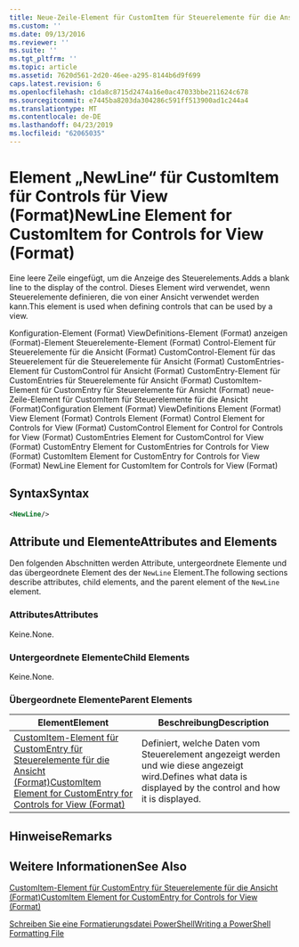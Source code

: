```yaml
---
title: Neue-Zeile-Element für CustomItem für Steuerelemente für die Ansicht (Format) | Microsoft-Dokumentation
ms.custom: ''
ms.date: 09/13/2016
ms.reviewer: ''
ms.suite: ''
ms.tgt_pltfrm: ''
ms.topic: article
ms.assetid: 7620d561-2d20-46ee-a295-8144b6d9f699
caps.latest.revision: 6
ms.openlocfilehash: c1da8c8715d2474a16e0ac47033bbe211624c678
ms.sourcegitcommit: e7445ba8203da304286c591ff513900ad1c244a4
ms.translationtype: MT
ms.contentlocale: de-DE
ms.lasthandoff: 04/23/2019
ms.locfileid: "62065035"
---
```

# <a name="newline-element-for-customitem-for-controls-for-view-format"></a><span data-ttu-id="26b79-102">Element „NewLine“ für CustomItem für Controls für View (Format)</span><span class="sxs-lookup"><span data-stu-id="26b79-102">NewLine Element for CustomItem for Controls for View (Format)</span></span>

<span data-ttu-id="26b79-103">Eine leere Zeile eingefügt, um die Anzeige des Steuerelements.</span><span class="sxs-lookup"><span data-stu-id="26b79-103">Adds a blank line to the display of the control.</span></span> <span data-ttu-id="26b79-104">Dieses Element wird verwendet, wenn Steuerelemente definieren, die von einer Ansicht verwendet werden kann.</span><span class="sxs-lookup"><span data-stu-id="26b79-104">This element is used when defining controls that can be used by a view.</span></span>

<span data-ttu-id="26b79-105">Konfiguration-Element (Format) ViewDefinitions-Element (Format) anzeigen (Format)-Element Steuerelemente-Element (Format) Control-Element für Steuerelemente für die Ansicht (Format) CustomControl-Element für das Steuerelement für die Steuerelemente für Ansicht (Format) CustomEntries-Element für CustomControl für Ansicht (Format) CustomEntry-Element für CustomEntries für Steuerelemente für Ansicht (Format) CustomItem-Element für CustomEntry für Steuerelemente für Ansicht (Format) neue-Zeile-Element für CustomItem für Steuerelemente für die Ansicht (Format)</span><span class="sxs-lookup"><span data-stu-id="26b79-105">Configuration Element (Format) ViewDefinitions Element (Format) View Element (Format) Controls Element (Format) Control Element for Controls for View (Format) CustomControl Element for Control for Controls for View (Format) CustomEntries Element for CustomControl for View (Format) CustomEntry Element for CustomEntries for Controls for View (Format) CustomItem Element for CustomEntry for Controls for View (Format) NewLine Element for CustomItem for Controls for View (Format)</span></span>

## <a name="syntax"></a><span data-ttu-id="26b79-106">Syntax</span><span class="sxs-lookup"><span data-stu-id="26b79-106">Syntax</span></span>

```xml
<NewLine/>
```

## <a name="attributes-and-elements"></a><span data-ttu-id="26b79-107">Attribute und Elemente</span><span class="sxs-lookup"><span data-stu-id="26b79-107">Attributes and Elements</span></span>

<span data-ttu-id="26b79-108">Den folgenden Abschnitten werden Attribute, untergeordnete Elemente und das übergeordnete Element des der `NewLine` Element.</span><span class="sxs-lookup"><span data-stu-id="26b79-108">The following sections describe attributes, child elements, and the parent element of the `NewLine` element.</span></span>

### <a name="attributes"></a><span data-ttu-id="26b79-109">Attributes</span><span class="sxs-lookup"><span data-stu-id="26b79-109">Attributes</span></span>

<span data-ttu-id="26b79-110">Keine.</span><span class="sxs-lookup"><span data-stu-id="26b79-110">None.</span></span>

### <a name="child-elements"></a><span data-ttu-id="26b79-111">Untergeordnete Elemente</span><span class="sxs-lookup"><span data-stu-id="26b79-111">Child Elements</span></span>

<span data-ttu-id="26b79-112">Keine.</span><span class="sxs-lookup"><span data-stu-id="26b79-112">None.</span></span>

### <a name="parent-elements"></a><span data-ttu-id="26b79-113">Übergeordnete Elemente</span><span class="sxs-lookup"><span data-stu-id="26b79-113">Parent Elements</span></span>

|<span data-ttu-id="26b79-114">Element</span><span class="sxs-lookup"><span data-stu-id="26b79-114">Element</span></span>|<span data-ttu-id="26b79-115">Beschreibung</span><span class="sxs-lookup"><span data-stu-id="26b79-115">Description</span></span>|
|-------------|-----------------|
|[<span data-ttu-id="26b79-116">CustomItem-Element für CustomEntry für Steuerelemente für die Ansicht (Format)</span><span class="sxs-lookup"><span data-stu-id="26b79-116">CustomItem Element for CustomEntry for Controls for View (Format)</span></span>](./customitem-element-for-customentry-for-controls-for-view-format.md)|<span data-ttu-id="26b79-117">Definiert, welche Daten vom Steuerelement angezeigt werden und wie diese angezeigt wird.</span><span class="sxs-lookup"><span data-stu-id="26b79-117">Defines what data is displayed by the control and how it is displayed.</span></span>|

## <a name="remarks"></a><span data-ttu-id="26b79-118">Hinweise</span><span class="sxs-lookup"><span data-stu-id="26b79-118">Remarks</span></span>

## <a name="see-also"></a><span data-ttu-id="26b79-119">Weitere Informationen</span><span class="sxs-lookup"><span data-stu-id="26b79-119">See Also</span></span>

[<span data-ttu-id="26b79-120">CustomItem-Element für CustomEntry für Steuerelemente für die Ansicht (Format)</span><span class="sxs-lookup"><span data-stu-id="26b79-120">CustomItem Element for CustomEntry for Controls for View (Format)</span></span>](./customitem-element-for-customentry-for-controls-for-view-format.md)

[<span data-ttu-id="26b79-121">Schreiben Sie eine Formatierungsdatei PowerShell</span><span class="sxs-lookup"><span data-stu-id="26b79-121">Writing a PowerShell Formatting File</span></span>](./writing-a-powershell-formatting-file.md)
